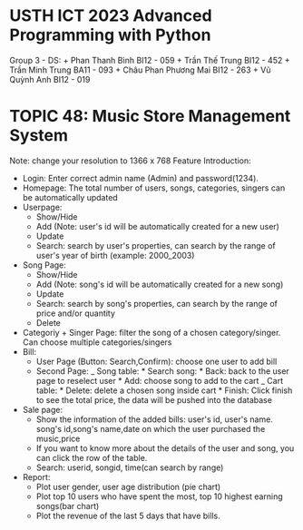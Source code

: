 USTH ICT 2023 Advanced Programming with Python
=====================================================

Group 3 - DS: 
    + Phan Thanh Bình BI12 - 059
    + Trần Thế Trung BI12 - 452
    + Trần Minh Trung BA11 - 093
    + Châu Phan Phương Mai BI12 - 263
    + Vũ Quỳnh Anh BI12 - 019

TOPIC 48: Music Store Management System
=====================================================

Note: change your resolution to 1366 x 768
Feature Introduction:
- Login: Enter correct admin name (Admin) and password(1234).
- Homepage: The total number of users, songs, categories, singers can be automatically updated 
- Userpage:
    + Show/Hide
    + Add (Note: user's id will be automatically created for a new user)
    + Update
    + Search: search by user's properties, can search by the range of user's year of birth (example: 2000_2003)
- Song Page:
    + Show/Hide
    + Add (Note: song's id will be automatically created for a new song)
    + Update
    + Search: search by song's properties, can search by the range of price and/or quantity
    + Delete
- Categoriy + Singer Page: filter the song of a chosen category/singer. Can choose multiple categories/singers
- Bill:
    + User Page (Button: Search,Confirm): choose one user to add bill
    + Second Page:
        _ Song table:
            * Search song:
            * Back: back to the user page to reselect user
            * Add: choose song to add to the cart
        _ Cart table:
            * Delete: delete a chosen song inside cart
            * Finish: Click finish to see the total price, the data will be pushed into the database
- Sale page:
    + Show the information of the added bills: user's id, user's name. song's id,song's name,date on which the user 
    purchased the music,price
    + If you want to know more about the details of the user and song, you can click the row of the table. 
    + Search: userid, songid, time(can search by range)
- Report:
    + Plot user gender, user age distribution (pie chart)
    + Plot top 10 users who have spent the most, top 10 highest earning songs(bar chart)
    + Plot the revenue of the last 5 days that have bills. 